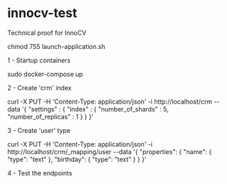 # innocv-test
Technical proof for InnoCV

chmod 755 launch-application.sh

1 - Startup containers

sudo docker-compose up

2 - Create 'crm' index

curl -X PUT -H 'Content-Type: application/json' -i http://localhost/crm --data '{
    "settings" : {
        "index" : {
            "number_of_shards" : 5,
            "number_of_replicas" : 1
        }
    }
}'

3 - Create 'user' type

curl -X PUT -H 'Content-Type: application/json' -i http://localhost/crm/_mapping/user --data '{
    "properties": {
        "name": {
            "type": "text"
        },
        "birthday": {
            "type": "text"
        }
    }
}'

4 - Test the endpoints